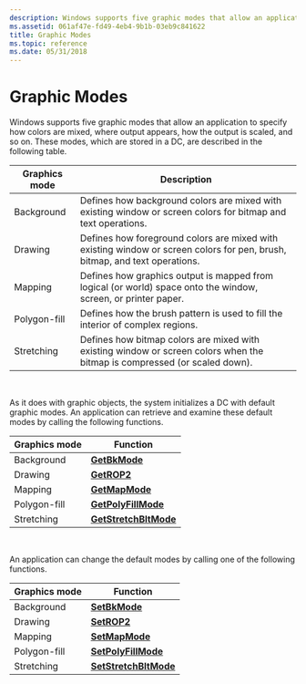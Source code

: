 ```yaml
---
description: Windows supports five graphic modes that allow an application to specify how colors are mixed, where output appears, how the output is scaled, and so on. These modes, which are stored in a DC, are described in the following table.
ms.assetid: 061af47e-fd49-4eb4-9b1b-03eb9c841622
title: Graphic Modes
ms.topic: reference
ms.date: 05/31/2018
---
```


# Graphic Modes

Windows supports five graphic modes that allow an application to specify how colors are mixed, where output appears, how the output is scaled, and so on. These modes, which are stored in a DC, are described in the following table.



| Graphics mode | Description                                                                                                                |
|---------------|----------------------------------------------------------------------------------------------------------------------------|
| Background    | Defines how background colors are mixed with existing window or screen colors for bitmap and text operations.              |
| Drawing       | Defines how foreground colors are mixed with existing window or screen colors for pen, brush, bitmap, and text operations. |
| Mapping       | Defines how graphics output is mapped from logical (or world) space onto the window, screen, or printer paper.             |
| Polygon-fill  | Defines how the brush pattern is used to fill the interior of complex regions.                                             |
| Stretching    | Defines how bitmap colors are mixed with existing window or screen colors when the bitmap is compressed (or scaled down).  |



 

As it does with graphic objects, the system initializes a DC with default graphic modes. An application can retrieve and examine these default modes by calling the following functions.



| Graphics mode | Function                                       |
|---------------|------------------------------------------------|
| Background    | [**GetBkMode**](/windows/desktop/api/Wingdi/nf-wingdi-getbkmode)                 |
| Drawing       | [**GetROP2**](/windows/desktop/api/Wingdi/nf-wingdi-getrop2)                     |
| Mapping       | [**GetMapMode**](/windows/desktop/api/Wingdi/nf-wingdi-getmapmode)               |
| Polygon-fill  | [**GetPolyFillMode**](/windows/desktop/api/Wingdi/nf-wingdi-getpolyfillmode)     |
| Stretching    | [**GetStretchBltMode**](/windows/desktop/api/Wingdi/nf-wingdi-getstretchbltmode) |



 

An application can change the default modes by calling one of the following functions.



| Graphics mode | Function                                       |
|---------------|------------------------------------------------|
| Background    | [**SetBkMode**](/windows/desktop/api/Wingdi/nf-wingdi-setbkmode)                 |
| Drawing       | [**SetROP2**](/windows/desktop/api/Wingdi/nf-wingdi-setrop2)                     |
| Mapping       | [**SetMapMode**](/windows/desktop/api/Wingdi/nf-wingdi-setmapmode)               |
| Polygon-fill  | [**SetPolyFillMode**](/windows/desktop/api/Wingdi/nf-wingdi-setpolyfillmode)     |
| Stretching    | [**SetStretchBltMode**](/windows/desktop/api/Wingdi/nf-wingdi-setstretchbltmode) |



 

 

 



